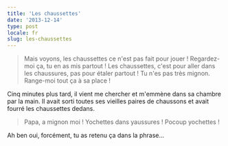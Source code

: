 ```yaml
---
title: 'Les chaussettes'
date: '2013-12-14'
type: post
locale: fr
slug: les-chaussettes
---
```


> Mais voyons, les chaussettes ce n'est pas fait pour jouer ! Regardez-moi ça, tu en as mis partout ! Les chaussettes, c'est pour aller dans les chaussures, pas pour étaler partout ! Tu n'es pas très mignon. Range-moi tout ça à sa place !

Cinq minutes plus tard, il vient me chercher et m'emmène dans sa chambre par la main. Il avait sorti toutes ses vieilles paires de chaussons et avait fourré les chaussettes dedans.

> Papa, a mignon moi ! Yochettes dans yaussures ! Pocoup yochettes !

Ah ben oui, forcément, tu as retenu ça dans la phrase...
